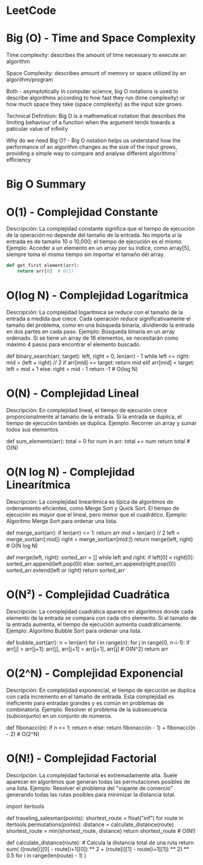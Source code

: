# LeetCode

# Big (O) - Time and Space Complexity 

Time complexity: describes the amount of time necessary to execute an algorithm 

Space Complexity: describes amount of memory or space utilized by an algorithm/program

Both - asymptotically
In computer science, big O notations is used to describe algorithms according to how fast they run (time complexity) or how much space they take (space complexity) as the input size grows.

Technical Definition: Big O is a mathematical notation that describes the limiting behaviour of a function when the argument tends towards a paticular value of infinity

Why do we need Big O? - Big O notation helps us understand how the performance of an algorithm changes as the size of the input grows, providing a simple way to compare and analyse different algorithms' efficiency


# Big O Summary

 # O(1) - Complejidad Constante
Descripción: La complejidad constante significa que el tiempo de ejecución de la operación no depende del tamaño de la entrada. No importa si la entrada es de tamaño 10 o 10,000; el tiempo de ejecución es el mismo.
Ejemplo: Acceder a un elemento en un array por su índice, como array[5], siempre toma el mismo tiempo sin importar el tamaño del array.

```python
def get_first_element(arr):
    return arr[0]  # O(1)
```

# O(log N) - Complejidad Logarítmica
Descripción: La complejidad logarítmica se reduce con el tamaño de la entrada a medida que crece. Cada operación reduce significativamente el tamaño del problema, como en una búsqueda binaria, dividiendo la entrada en dos partes en cada paso.
Ejemplo: Búsqueda binaria en un array ordenado. Si se tiene un array de 16 elementos, se necesitarán como máximo 4 pasos para encontrar el elemento buscado.

def binary_search(arr, target):
    left, right = 0, len(arr) - 1
    while left <= right:
        mid = (left + right) // 2
        if arr[mid] == target:
            return mid
        elif arr[mid] < target:
            left = mid + 1
        else:
            right = mid - 1
    return -1  # O(log N)


# O(N) - Complejidad Lineal
Descripción: En complejidad lineal, el tiempo de ejecución crece proporcionalmente al tamaño de la entrada. Si la entrada se duplica, el tiempo de ejecución también se duplica.
Ejemplo: Recorrer un array y sumar todos sus elementos

def sum_elements(arr):
    total = 0
    for num in arr:
        total += num
    return total  # O(N)



# O(N log N) - Complejidad Linearítmica
Descripción: La complejidad linearítmica es típica de algoritmos de ordenamiento eficientes, como Merge Sort y Quick Sort. El tiempo de ejecución es mayor que el lineal, pero menor que el cuadrático.
Ejemplo: Algoritmo Merge Sort para ordenar una lista.

def merge_sort(arr):
    if len(arr) <= 1:
        return arr
    mid = len(arr) // 2
    left = merge_sort(arr[:mid])
    right = merge_sort(arr[mid:])
    return merge(left, right)  # O(N log N)

def merge(left, right):
    sorted_arr = []
    while left and right:
        if left[0] < right[0]:
            sorted_arr.append(left.pop(0))
        else:
            sorted_arr.append(right.pop(0))
    sorted_arr.extend(left or right)
    return sorted_arr


# O(N²) - Complejidad Cuadrática
Descripción: La complejidad cuadrática aparece en algoritmos donde cada elemento de la entrada se compara con cada otro elemento. Si el tamaño de la entrada aumenta, el tiempo de ejecución aumenta cuadráticamente.
Ejemplo: Algoritmo Bubble Sort para ordenar una lista.

def bubble_sort(arr):
    n = len(arr)
    for i in range(n):
        for j in range(0, n-i-1):
            if arr[j] > arr[j+1]:
                arr[j], arr[j+1] = arr[j+1], arr[j]  # O(N^2)
    return arr


# O(2^N) - Complejidad Exponencial
Descripción: En complejidad exponencial, el tiempo de ejecución se duplica con cada incremento en el tamaño de entrada. Esta complejidad es ineficiente para entradas grandes y es común en problemas de combinatoria.
Ejemplo: Resolver el problema de la subsecuencia (subconjunto) en un conjunto de números.

def fibonacci(n):
    if n <= 1:
        return n
    else:
        return fibonacci(n - 1) + fibonacci(n - 2)  # O(2^N)


# O(N!) - Complejidad Factorial
Descripción: La complejidad factorial es extremadamente alta. Suele aparecer en algoritmos que generan todas las permutaciones posibles de una lista.
Ejemplo: Resolver el problema del "viajante de comercio" generando todas las rutas posibles para minimizar la distancia total.

import itertools

def traveling_salesman(points):
    shortest_route = float("inf")
    for route in itertools.permutations(points):
        distance = calculate_distance(route)
        shortest_route = min(shortest_route, distance)
    return shortest_route  # O(N!)

def calculate_distance(route):
    # Calcula la distancia total de una ruta
    return sum(
        ((route[i][0] - route[i+1][0]) ** 2 + (route[i][1] - route[i+1][1]) ** 2) ** 0.5
        for i in range(len(route) - 1)
    )








